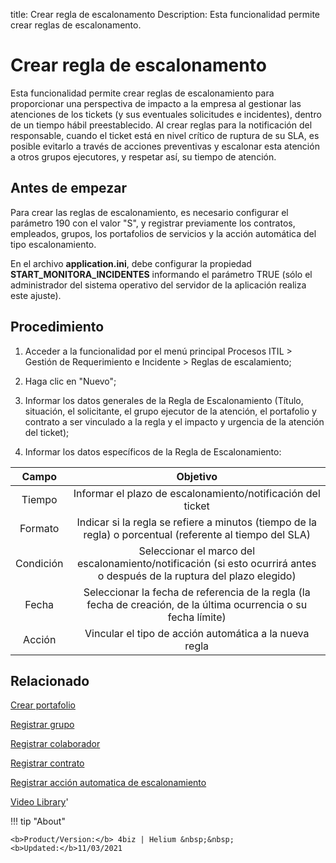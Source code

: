title: Crear regla de escalonamento
Description: Esta funcionalidad permite crear reglas de escalonamento. 
# Crear regla de escalonamento

Esta funcionalidad permite crear reglas de escalonamiento para proporcionar una perspectiva de impacto a la empresa al gestionar las atenciones de los tickets (y sus eventuales solicitudes e incidentes), dentro de un tiempo hábil preestablecido. Al crear reglas para la notificación del responsable, cuando el ticket está en nivel crítico de ruptura de su SLA, es posible evitarlo a través de acciones preventivas y escalonar esta atención a otros grupos ejecutores, y respetar así, su tiempo de atención.

Antes de empezar
----------------

Para crear las reglas de escalonamiento, es necesario configurar el parámetro
190 con el valor "S", y registrar previamente los contratos, empleados, grupos,
los portafolios de servicios y la acción automática del tipo escalonamiento.

En el archivo **application.ini**, debe configurar la propiedad
**START_MONITORA_INCIDENTES** informando el parámetro TRUE (sólo el
administrador del sistema operativo del servidor de la aplicación realiza este
ajuste).

Procedimiento
-------------

1.  Acceder a la funcionalidad por el menú principal Procesos ITIL \> Gestión de
    Requerimiento e Incidente \> Reglas de escalamiento;

2.  Haga clic en "Nuevo";

3.  Informar los datos generales de la Regla de Escalonamiento (Título,
    situación, el solicitante, el grupo ejecutor de la atención, el portafolio y
    contrato a ser vinculado a la regla y el impacto y urgencia de la atención
    del ticket);

4.  Informar los datos específicos de la Regla de Escalonamiento:

| **Campo** |                                                       **Objetivo**                                                      |
|:---------:|:-----------------------------------------------------------------------------------------------------------------------:|
|   Tiempo  |                               Informar el plazo de escalonamiento/notificación del ticket                               |
|  Formato  |         Indicar si la regla se refiere a minutos (tiempo de la regla) o porcentual (referente al tiempo del SLA)        |
| Condición | Seleccionar el marco del escalonamiento/notificación (si esto ocurrirá antes o después de la ruptura del plazo elegido) |
|   Fecha   |     Seleccionar la fecha de referencia de la regla (la fecha de creación, de la última ocurrencia o su fecha límite)    |
|   Acción  |                                  Vincular el tipo de acción automática a la nueva regla                                 |

Relacionado
-----------

[Crear portafolio](/es-es/4biz-helium/processes/portfolio-and-catalog/use/create-the-portfolio.html)

[Registrar grupo](/es-es/4biz-helium/initial-settings/access-settings/user/register-groups.html)

[Registrar colaborador](/es-es/4biz-helium/initial-settings/access-settings/user/register-employee.html)

[Registrar contrato](/es-es/4biz-helium/additional-features/contract-management/use/register-contract.html)

[Registrar acción automatica de escalonamiento](/es-es/4biz-helium/additional-features/automation-of-operation/configuration/register-escation-automatic-action.html)

<i class='fa fa-youtube-play  fa-2x' style='color:#97ce17;vertical-align: middle;'> </i> [Video Library](https://www.youtube.com/playlist?list=PLB5qK2uzf2ROfIFL9F-3s-gomHNzudBEy)'

!!! tip "About"

    <b>Product/Version:</b> 4biz | Helium &nbsp;&nbsp;
    <b>Updated:</b>11/03/2021
